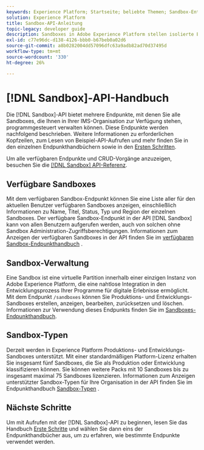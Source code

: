 ```yaml
---
keywords: Experience Platform; Startseite; beliebte Themen; Sandbox-Entwicklerhandbuch
solution: Experience Platform
title: Sandbox-API-Anleitung
topic-legacy: developer guide
description: Sandboxes in Adobe Experience Platform stellen isolierte Entwicklungsumgebungen bereit, mit denen Sie Funktionen testen, Experimente ausführen und benutzerdefinierte Konfigurationen vornehmen können, ohne Ihre Produktionsumgebung zu beeinträchtigen.
exl-id: c77e96dc-d138-4126-bbb0-b67beb0a02d6
source-git-commit: a8b0282004dd57096dfc63a9adb82ad70d37495d
workflow-type: tm+mt
source-wordcount: '330'
ht-degree: 26%

---
```


# [!DNL Sandbox]-API-Handbuch

Die [!DNL Sandbox]-API bietet mehrere Endpunkte, mit denen Sie alle Sandboxes, die Ihnen in Ihrer IMS-Organisation zur Verfügung stehen, programmgesteuert verwalten können. Diese Endpunkte werden nachfolgend beschrieben. Weitere Informationen zu erforderlichen Kopfzeilen, zum Lesen von Beispiel-API-Aufrufen und mehr finden Sie in den einzelnen Endpunkthandbüchern sowie in den [Ersten Schritten](./getting-started.md).

Um alle verfügbaren Endpunkte und CRUD-Vorgänge anzuzeigen, besuchen Sie die [[!DNL Sandbox] API-Referenz](https://www.adobe.io/experience-platform-apis/references/sandbox).

## Verfügbare Sandboxes

Mit dem verfügbaren Sandbox-Endpunkt können Sie eine Liste aller für den aktuellen Benutzer verfügbaren Sandboxes anzeigen, einschließlich Informationen zu Name, Titel, Status, Typ und Region der einzelnen Sandboxes. Der verfügbare Sandbox-Endpunkt in der API [!DNL Sandbox] kann von allen Benutzern aufgerufen werden, auch von solchen ohne Sandbox Administration-Zugriffsberechtigungen. Informationen zum Anzeigen der verfügbaren Sandboxes in der API finden Sie im [verfügbaren Sandbox-Endpunkthandbuch](./available.md) .

## Sandbox-Verwaltung

Eine Sandbox ist eine virtuelle Partition innerhalb einer einzigen Instanz von Adobe Experience Platform, die eine nahtlose Integration in den Entwicklungsprozess Ihrer Programme für digitale Erlebnisse ermöglicht. Mit dem Endpunkt `/sandboxes` können Sie Produktions- und Entwicklungs-Sandboxes erstellen, anzeigen, bearbeiten, zurücksetzen und löschen. Informationen zur Verwendung dieses Endpunkts finden Sie im [Sandboxes-Endpunkthandbuch](./sandboxes.md).

## Sandbox-Typen

Derzeit werden in Experience Platform Produktions- und Entwicklungs-Sandboxes unterstützt. Mit einer standardmäßigen Platform-Lizenz erhalten Sie insgesamt fünf Sandboxes, die Sie als Produktion oder Entwicklung klassifizieren können. Sie können weitere Packs mit 10 Sandboxes bis zu insgesamt maximal 75 Sandboxes lizenzieren. Informationen zum Anzeigen unterstützter Sandbox-Typen für Ihre Organisation in der API finden Sie im Endpunkthandbuch [Sandbox-Typen](./types.md) .

## Nächste Schritte

Um mit Aufrufen mit der [!DNL Sandbox]-API zu beginnen, lesen Sie das Handbuch [Erste Schritte](./getting-started.md) und wählen Sie dann eins der Endpunkthandbücher aus, um zu erfahren, wie bestimmte Endpunkte verwendet werden.
